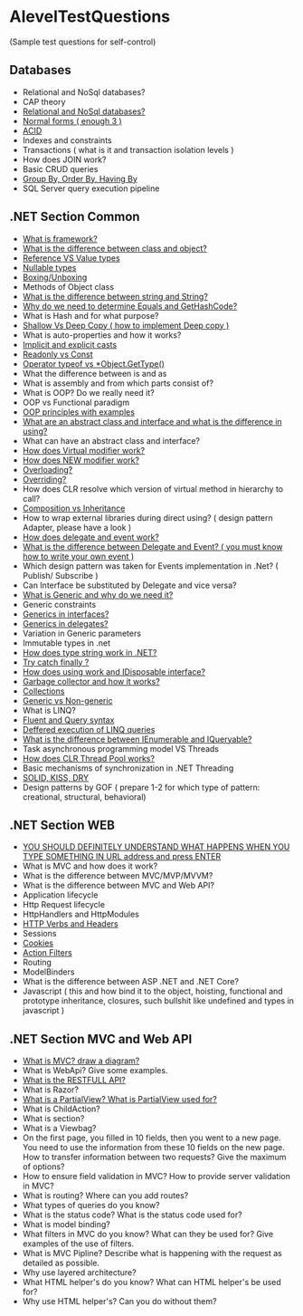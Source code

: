 # AlevelTestQuestions
(Sample test questions for self-control)

## Databases
- Relational and NoSql databases?
- CAP theory
- [Relational and NoSql databases?](https://github.com/ArtemenkoArt/AlevelTestQuestions/blob/master/Databases/RelationalAndNoSqlDatabases.md)
- [Normal forms ( enough 3 )](https://github.com/ArtemenkoArt/AlevelTestQuestions/blob/master/Databases/NormalForms.md)
- [ACID](https://github.com/ArtemenkoArt/AlevelTestQuestions/blob/master/Databases/ACID.md)
- Indexes and constraints
- Transactions ( what is it and transaction isolation levels )
- How does JOIN work?
- Basic CRUD queries
- [Group By, Order By, Having By](https://github.com/ArtemenkoArt/AlevelTestQuestions/blob/master/Databases/GroupByOrderByHaving.md) 
- SQL Server query execution pipeline

## .NET Section Common
- [What is framework?](https://github.com/ArtemenkoArt/AlevelTestQuestions/blob/master/NetSectionCommon/WhatIsFramework.md "Что такое фреймворк?")
- [What is the difference between class and object?](https://github.com/ArtemenkoArt/AlevelTestQuestions/blob/master/NetSectionCommon/ClassAndObject.md)
- [Reference VS Value types](https://github.com/ArtemenkoArt/AlevelTestQuestions/blob/master/NetSectionCommon/ReferenceVsValueTypes.md "Reference VS Value types")
- [Nullable types](https://github.com/ArtemenkoArt/AlevelTestQuestions/blob/master/NetSectionCommon/NullableTypes.md)
- [Boxing/Unboxing](https://github.com/ArtemenkoArt/AlevelTestQuestions/blob/master/NetSectionCommon/BoxingAndUnboxing.md)
- Methods of Object class
- [What is the difference between string and String?](https://github.com/ArtemenkoArt/AlevelTestQuestions/blob/master/NetSectionCommon/stringAndString.md "В чём разница между string и String")
- [Why do we need to determine Equals and GetHashCode?](https://github.com/ArtemenkoArt/AlevelTestQuestions/blob/master/NetSectionCommon/EqualsGetHCode.md)
- What is Hash and for what purpose?
- [Shallow Vs Deep Copy ( how to implement Deep copy )](https://github.com/ArtemenkoArt/AlevelTestQuestions/blob/master/NetSectionCommon/ShallowVsDeepCopy.md)
- What is auto-properties and how it works?
- [Implicit and explicit casts](https://github.com/ArtemenkoArt/AlevelTestQuestions/blob/master/NetSectionCommon/ImplicitAndExplicitCasts.md)
- [Readonly vs Const](https://github.com/ArtemenkoArt/AlevelTestQuestions/blob/master/NetSectionCommon/ConstVsReadonly.md)
- [Operator typeof vs *Object.GetType()](https://github.com/ArtemenkoArt/AlevelTestQuestions/blob/master/NetSectionCommon/TypeofVsGetType.md)
- What the difference between is and as
- What is assembly and from which parts consist of?
- What is OOP? Do we really need it?
- OOP vs Functional paradigm 
- [OOP principles with examples](https://github.com/ArtemenkoArt/AlevelTestQuestions/blob/master/NetSectionCommon/PrinciplesOfOOP.md)
- [What are an abstract class and interface and what is the difference in using?](https://github.com/ArtemenkoArt/AlevelTestQuestions/blob/master/NetSectionCommon/AbstractClassAndInterface.md "Абстрактные классы & Интерфейсы")
- What can have an abstract class and interface?
- [How does Virtual modifier work?](https://github.com/ArtemenkoArt/AlevelTestQuestions/blob/master/NetSectionCommon/Virtual.md)
- [How does NEW modifier work?](https://github.com/ArtemenkoArt/AlevelTestQuestions/blob/master/NetSectionCommon/HowDoesNewModifierWork.md)
- [Overloading?](https://github.com/ArtemenkoArt/AlevelTestQuestions/blob/master/NetSectionCommon/Overloading.md)
- [Overriding?](https://github.com/ArtemenkoArt/AlevelTestQuestions/blob/master/NetSectionCommon/Overriding.md)
- How does CLR resolve which version of virtual method in hierarchy to call?
- [Composition vs Inheritance](https://github.com/ArtemenkoArt/AlevelTestQuestions/blob/master/NetSectionCommon/Composition_vs_inheritance.md)
- How to wrap external libraries during direct using? ( design pattern Adapter, please have a look )
- [How does delegate and event work?](https://github.com/ArtemenkoArt/AlevelTestQuestions/blob/master/NetSectionCommon/DelegateAndEvent.md)
- [What is the difference between Delegate and Event? ( you must know how to write your own event )](https://github.com/ArtemenkoArt/AlevelTestQuestions/blob/master/NetSectionCommon/WhatIsTheDifferenceBetweenDelegateAndEvent.md)
- Which design pattern was taken for Events implementation in .Net? ( Publish/ Subscribe )
- Can Interface be substituted by Delegate and vice versa?
- [What is Generic and why do we need it?](https://github.com/ArtemenkoArt/AlevelTestQuestions/blob/master/NetSectionCommon/WhatIsGenericAndWhyDoWeNeedIt.md)
- Generic constraints
- [Generics in interfaces?](https://github.com/ArtemenkoArt/AlevelTestQuestions/blob/master/NetSectionCommon/GenericInterfaces.md)
- [Generics in delegates?](https://github.com/ArtemenkoArt/AlevelTestQuestions/blob/master/NetSectionCommon/GenericDelegates.md)
- Variation in Generic parameters
- Immutable types in .net
- [How does type string work in .NET?](https://github.com/ArtemenkoArt/AlevelTestQuestions/blob/master/NetSectionCommon/StringInNet.md "Как работает тип string в .NET?")
- [Try catch finally ?](https://github.com/ArtemenkoArt/AlevelTestQuestions/blob/master/NetSectionCommon/TryCatchFinally.md)
- [How does using work and IDisposable interface?](https://github.com/ArtemenkoArt/AlevelTestQuestions/blob/master/NetSectionCommon/HowDoesUsingWorkAndIDisposableInterface.md)
- [Garbage collector and how it works?](https://github.com/ArtemenkoArt/AlevelTestQuestions/blob/master/NetSectionCommon/GarbageCollectorAndHowItWorks.md)
- [Collections](https://github.com/ArtemenkoArt/AlevelTestQuestions/blob/master/NetSectionCommon/Collections.md "Коллекции")
- [Generic vs Non-generic](https://github.com/ArtemenkoArt/AlevelTestQuestions/blob/master/NetSectionCommon/GenericVsNon-generic.md)
- What is LINQ?
- [Fluent and Query syntax](https://github.com/ArtemenkoArt/AlevelTestQuestions/blob/master/NetSectionCommon/FluentAndQuerySyntax.md "Синтаксис запросов и синтаксис методов в LINQ")
- [Deffered execution of LINQ queries](https://github.com/ArtemenkoArt/AlevelTestQuestions/blob/master/NetSectionCommon/DeferredExecutionOfLinqQuery.md "Отложенное выполнение запроса LINQ")
- [What is the difference between IEnumerable and IQueryable?](https://github.com/ArtemenkoArt/AlevelTestQuestions/blob/master/NetSectionCommon/IEnumerableVsIQueryable.md)
- Task asynchronous programming model VS Threads
- [How does CLR Thread Pool works?](https://github.com/ArtemenkoArt/AlevelTestQuestions/blob/master/NetSectionCommon/HowDoesCLRThreadPoolWorks.md)
- Basic mechanisms of synchronization in .NET Threading
- [SOLID, KISS, DRY](https://github.com/ArtemenkoArt/AlevelTestQuestions/blob/master/NetSectionCommon/SOLID_KISS_DRY.md)
- Design patterns by GOF ( prepare 1-2 for which type of pattern: creational, structural, behavioral)

## .NET Section WEB
- [YOU SHOULD DEFINITELY UNDERSTAND WHAT HAPPENS WHEN YOU TYPE SOMETHING IN URL address and press ENTER](https://github.com/ArtemenkoArt/AlevelTestQuestions/blob/master/NetSectionWeb/URLAddressAndPressEnter.md)
- What is MVC and how does it work?
- What is the difference between MVC/MVP/MVVM?
- What is the difference between MVC and Web API?
- Application lifecycle
- Http Request lifecycle
- HttpHandlers and HttpModules
- [HTTP Verbs and Headers](https://github.com/ArtemenkoArt/AlevelTestQuestions/blob/master/NetSectionWeb/HTTPVerbsAndHeaders.md)
- Sessions
- [Cookies](https://github.com/ArtemenkoArt/AlevelTestQuestions/blob/master/NetSectionWeb/Coockies.md)
- [Action Filters](https://github.com/ArtemenkoArt/AlevelTestQuestions/blob/master/NetSectionWeb/ActionFilters.md)
- Routing
- ModelBinders
- What is the difference between ASP .NET and .NET Core?
- Javascript ( this and how bind it to the object, hoisting, functional and prototype inheritance, closures, such bullshit like undefined and types in javascript )

## .NET Section MVC and Web API
- [What is MVC? draw a diagram?](https://github.com/ArtemenkoArt/AlevelTestQuestions/blob/master/NetSectionMvcAndWebApi/MVC.md)
- What is WebApi? Give some examples.
- [What is the RESTFULL API?](https://github.com/ArtemenkoArt/AlevelTestQuestions/blob/master/NetSectionMvcAndWebApi/RESTFULLAPI.md)
- What is Razor?
- [What is a PartialView? What is PartialView used for?](https://github.com/ArtemenkoArt/AlevelTestQuestions/blob/master/NetSectionMvcAndWebApi/PartialView.md)
- What is ChildAction?
- What is section?
- What is a Viewbag?
- On the first page, you filled in 10 fields, then you went to a new page. You need to use the information from these 10 fields on the new page. How to transfer information between two requests? Give the maximum of options?
- How to ensure field validation in MVC? How to provide server validation in MVC?
- What is routing? Where can you add routes?
- What types of queries do you know?
- What is the status code? What is the status code used for?
- What is model binding?
- What filters in MVC do you know? What can they be used for? Give examples of the use of filters.
- What is MVC Pipline? Describe what is happening with the request as detailed as possible.
- Why use layered architecture?
- What HTML helper's do you know? What can HTML helper's be used for?
- Why use HTML helper's? Can you do without them?
